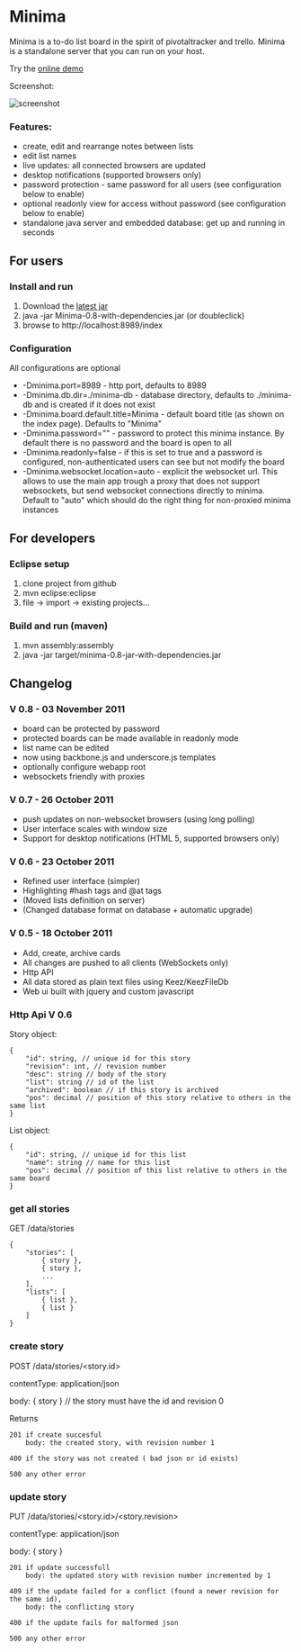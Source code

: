 # Minima
Minima is a to-do list board in the spirit of pivotaltracker and trello. Minima is a standalone server that you can run on your host.

Try the [online demo](http://caprazzi.net:8989/index "Minima live demo") 

Screenshot:

![screenshot](https://github.com/mcaprari/Minima/raw/master/screenshots/screenshot-minima-0.8.png "Minima Screenshot")

### Features:

* create, edit and rearrange notes between lists
* edit list names
* live updates: all connected browsers are updated
* desktop notifications (supported browsers only)
* password protection - same password for all users (see configuration below to enable)
* optional readonly view for access without password (see configuration below to enable)
* standalone java server and embedded database: get up and running in seconds

## For users
 
### Install and run
1. Download the [latest jar](https://github.com/downloads/mcaprari/Minima/Minima-0.8-jar-with-dependencies.jar)
2. java -jar Minima-0.8-with-dependencies.jar (or doubleclick)
3. browse to http://localhost:8989/index

### Configuration

All configurations are optional

* -Dminima.port=8989 - http port, defaults to 8989
* -Dminima.db.dir=./minima-db - database directory, defaults to ./minima-db and is created if it does not exist
* -Dminima.board.default.title=Minima - default board title (as shown on the index page). Defaults to "Minima"
* -Dminima.password="" - password to protect this minima instance. By default there is no password and the board is open to all
* -Dminima.readonly=false - if this is set to true and a password is configured, non-authenticated users can see but not modify the board
* -Dminima.websocket.location=auto - explicit the websocket url. This allows to use the main app trough a proxy that does not support
	websockets, but send websocket connections directly to minima. Default to "auto" which should do the right thing for non-proxied minima instances

## For developers

### Eclipse setup

1. clone project from github
2. mvn eclipse:eclipse
3. file -> import -> existing projects...

### Build and run (maven)

1. mvn assembly:assembly
2. java -jar target/minima-0.8-jar-with-dependencies.jar

## Changelog

### V 0.8 - 03 November 2011

* board can be protected by password
* protected boards can be made available in readonly mode
* list name can be edited
* now using backbone.js and underscore.js templates
* optionally configure webapp root 
* websockets friendly with proxies

### V 0.7 - 26 October 2011

* push updates on non-websocket browsers (using long polling)
* User interface scales with window size 
* Support for desktop notifications (HTML 5, supported browsers only)

### V 0.6 - 23 October 2011

* Refined user interface (simpler)
* Highlighting #hash tags and @at tags
* (Moved lists definition on server)
* (Changed database format on database + automatic upgrade)

### V 0.5 - 18 October 2011
 
* Add, create, archive cards
* All changes are pushed to all clients (WebSockets only)
* Http API
* All data stored as plain text files using Keez/KeezFileDb
* Web ui built with jquery and custom javascript

### Http Api V 0.6

Story object:

	{
		"id": string, // unique id for this story
		"revision": int, // revision number
		"desc": string // body of the story
		"list": string // id of the list
		"archived": boolean // if this story is archived
		"pos": decimal // position of this story relative to others in the same list 
	}

List object:

	{
		"id": string, // unique id for this list
		"name": string // name for this list
		"pos": decimal // position of this list relative to others in the same board
	} 

### get all stories

GET /data/stories

	{
		"stories": [
			{ story }, 
			{ story }, 
			...
		],
		"lists": [
			{ list },
			{ list }
		]
	}

### create story

POST /data/stories/<story.id>

contentType: application/json

body: { story } // the story must have the id and revision 0

Returns 

	201 if create succesful
		body: the created story, with revision number 1
		
	400 if the story was not created ( bad json or id exists)
	
	500 any other error 

### update story

PUT /data/stories/<story.id>/<story.revision>

contentType: application/json

body: { story }

	201 if update successfull
		body: the updated story with revision number incremented by 1
		
	409 if the update failed for a conflict (found a newer revision for the same id),
		body: the conflicting story
		
	400 if the update fails for malformed json
	
	500 any other error

